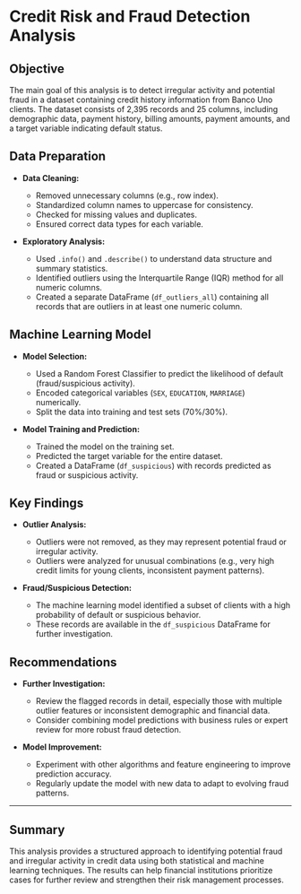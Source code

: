 # Credit Risk and Fraud Detection Analysis

## Objective

The main goal of this analysis is to detect irregular activity and potential fraud in a dataset containing credit history information from Banco Uno clients. The dataset consists of 2,395 records and 25 columns, including demographic data, payment history, billing amounts, payment amounts, and a target variable indicating default status.

## Data Preparation

- **Data Cleaning:**  
  - Removed unnecessary columns (e.g., row index).
  - Standardized column names to uppercase for consistency.
  - Checked for missing values and duplicates.
  - Ensured correct data types for each variable.

- **Exploratory Analysis:**  
  - Used `.info()` and `.describe()` to understand data structure and summary statistics.
  - Identified outliers using the Interquartile Range (IQR) method for all numeric columns.
  - Created a separate DataFrame (`df_outliers_all`) containing all records that are outliers in at least one numeric column.

## Machine Learning Model

- **Model Selection:**  
  - Used a Random Forest Classifier to predict the likelihood of default (fraud/suspicious activity).
  - Encoded categorical variables (`SEX`, `EDUCATION`, `MARRIAGE`) numerically.
  - Split the data into training and test sets (70%/30%).

- **Model Training and Prediction:**  
  - Trained the model on the training set.
  - Predicted the target variable for the entire dataset.
  - Created a DataFrame (`df_suspicious`) with records predicted as fraud or suspicious activity.

## Key Findings

- **Outlier Analysis:**  
  - Outliers were not removed, as they may represent potential fraud or irregular activity.
  - Outliers were analyzed for unusual combinations (e.g., very high credit limits for young clients, inconsistent payment patterns).

- **Fraud/Suspicious Detection:**  
  - The machine learning model identified a subset of clients with a high probability of default or suspicious behavior.
  - These records are available in the `df_suspicious` DataFrame for further investigation.

## Recommendations

- **Further Investigation:**  
  - Review the flagged records in detail, especially those with multiple outlier features or inconsistent demographic and financial data.
  - Consider combining model predictions with business rules or expert review for more robust fraud detection.

- **Model Improvement:**  
  - Experiment with other algorithms and feature engineering to improve prediction accuracy.
  - Regularly update the model with new data to adapt to evolving fraud patterns.

---

## Summary

This analysis provides a structured approach to identifying potential fraud and irregular activity in credit data using both statistical and machine learning techniques. The results can help financial institutions prioritize cases for further review and strengthen their risk management processes.
